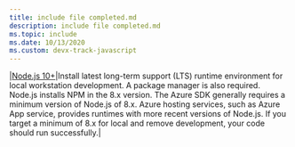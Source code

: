 ```yaml
---
title: include file completed.md
description: include file completed.md
ms.topic: include
ms.date: 10/13/2020
ms.custom: devx-track-javascript
---
```

|[Node.js 10+](https://www.npmjs.com/)|Install latest long-term support (LTS) runtime environment for local workstation development. A package manager is also required. Node.js installs NPM in the 8.x version. The Azure SDK generally requires a minimum version of Node.js of 8.x. Azure hosting services, such as Azure App service, provides runtimes with more recent versions of Node.js. If you target a minimum of 8.x for local and remove development, your code should run successfully.|